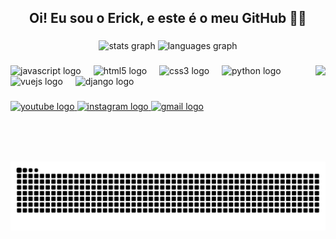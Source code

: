 <h2 align="center">Oi! Eu sou o Erick, e este é o meu GitHub 👋😴</h2>

###

<div align="center">
  <img src="https://github-readme-stats.vercel.app/api?username=erickChavesFiamoncini&hide_title=false&hide_rank=false&show_icons=true&include_all_commits=true&count_private=true&disable_animations=false&theme=ocean_dark&locale=pt-br&hide_border=false&custom_title=Estat%C3%ADsticas" height="150" alt="stats graph"  />

  <img src="https://github-readme-stats.vercel.app/api/top-langs?username=erickChavesFiamoncini&locale=pt-br&hide_title=false&layout=compact&card_width=320&langs_count=7&theme=ocean_dark&hide_border=false&custom_title=Dor%20de%20cabe%C3%A7a" height="150" alt="languages graph"  />
</div>

###

<img align="right" height="154" src="https://i.imgflip.com/9s4iia.gif"  />

###

<div align="left">
  <img src="https://cdn.jsdelivr.net/gh/devicons/devicon/icons/javascript/javascript-original.svg" height="30" alt="javascript logo"  />
  <img width="12" />
  <img src="https://cdn.jsdelivr.net/gh/devicons/devicon/icons/html5/html5-original.svg" height="30" alt="html5 logo"  />
  <img width="12" />
  <img src="https://cdn.jsdelivr.net/gh/devicons/devicon/icons/css3/css3-original.svg" height="30" alt="css3 logo"  />
  <img width="12" />
  <img src="https://cdn.jsdelivr.net/gh/devicons/devicon/icons/python/python-original.svg" height="30" alt="python logo"  />
  <img width="12" />
  <img src="https://cdn.jsdelivr.net/gh/devicons/devicon/icons/vuejs/vuejs-original.svg" height="30" alt="vuejs logo"  />
  <img width="12" />
  <img src="https://cdn.simpleicons.org/django/092E20" height="30" alt="django logo"  />
</div>

###

<div align="left">
  <a href="https://www.youtube.com/@Erickraftt" target="_blank">
    <img src="https://img.shields.io/static/v1?message=Youtube&logo=youtube&label=&color=FF0000&logoColor=white&labelColor=&style=for-the-badge" height="35" alt="youtube logo"  />
  </a>
  <a href="https://www.instagram.com/erixkraft/?hl=pt-br" target="_blank">
    <img src="https://img.shields.io/static/v1?message=Instagram&logo=instagram&label=&color=E4405F&logoColor=white&labelColor=&style=for-the-badge" height="35" alt="instagram logo"  />
  </a>
  <a href="erickechaves@gmail.com" target="_blank">
    <img src="https://img.shields.io/static/v1?message=Gmail&logo=gmail&label=&color=D14836&logoColor=white&labelColor=&style=for-the-badge" height="35" alt="gmail logo"  />
  </a>
</div>

###

<br clear="both">

<img src="https://raw.githubusercontent.com/erickChavesFiamoncini/erickChavesFiamoncini/output/snake.svg" alt="Snake animation" />

###
